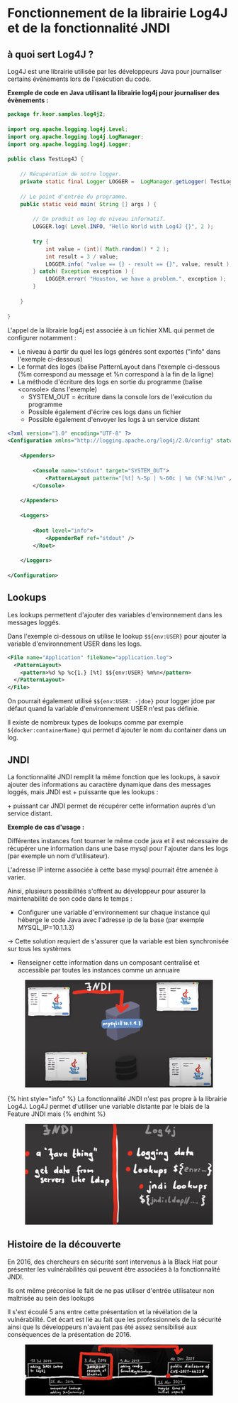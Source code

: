 # Fonctionnement de la librairie Log4J et de la fonctionnalité JNDI

## à quoi sert Log4J ?

Log4J est une librairie utilisée par les développeurs Java pour journaliser certains évènements lors de l'exécution du code.

**Exemple de code en Java utilisant la librairie log4j pour journaliser des évènements :**&#x20;

```java
package fr.koor.samples.log4j2;

import org.apache.logging.log4j.Level;
import org.apache.logging.log4j.LogManager;
import org.apache.logging.log4j.Logger;

public class TestLog4J {

    // Récupération de notre logger.
    private static final Logger LOGGER =  LogManager.getLogger( TestLog4J.class );

    // Le point d'entrée du programme.
    public static void main( String [] args ) {
        
        // On produit un log de niveau informatif.
        LOGGER.log( Level.INFO, "Hello World with Log4J {}", 2 );

        try {
            int value = (int)( Math.random() * 2 );
            int result = 3 / value;
            LOGGER.info( "value == {} - result == {}", value, result );
        } catch( Exception exception ) {
            LOGGER.error( "Houston, we have a problem.", exception ); 
        }
        
    }

}
```

L'appel de la librairie log4j est associée à un fichier XML qui permet de configurer notamment :

* Le niveau à partir du quel les logs générés sont exportés ("info" dans l'exemple ci-dessous)
* Le format des loges (balise PatternLayout dans l'exemple ci-dessous (%m correspond au message et %n correspond à la fin de la ligne)
* La méthode d'écriture des logs en sortie du programme (balise \<console> dans l'exemple)
  * SYSTEM\_OUT = écriture dans la console lors de l'exécution du programme
  * Possible également d'écrire ces logs dans un fichier
  * Possible également d'envoyer les logs à un service distant

```xml
<?xml version="1.0" encoding="UTF-8" ?>
<Configuration xmlns="http://logging.apache.org/log4j/2.0/config" status="WARN">

    <Appenders>
            
        <Console name="stdout" target="SYSTEM_OUT">
            <PatternLayout pattern="[%t] %-5p | %-60c | %m (%F:%L)%n" />
        </Console>
        
    </Appenders>

    <Loggers>
        
        <Root level="info">
            <AppenderRef ref="stdout" />
        </Root>
        
    </Loggers>

</Configuration>
```

## Lookups

Les lookups permettent d'ajouter des variables d'environnement dans les messages loggés.

Dans l'exemple ci-dessous on utilise le lookup `$${env:USER}` pour ajouter la variable d'environnement USER dans les logs.

```xml
<File name="Application" fileName="application.log">
  <PatternLayout>
    <pattern>%d %p %c{1.} [%t] $${env:USER} %m%n</pattern>
  </PatternLayout>
</File>
```

On pourrait également utilisé `$${env:USER: -jdoe}` pour logger jdoe par défaut quand la variable d'environnement USER n'est pas définie.

Il existe de nombreux types de lookups comme par exemple `${docker:containerName}` qui permet d'ajouter le nom du container dans un log.

## JNDI

La fonctionnalité JNDI remplit la même fonction que les lookups, à savoir ajouter des informations au caractère dynamique dans des messages loggés, mais JNDI est + puissante que les lookups :&#x20;

\+ puissant car JNDI permet de récupérer cette information auprès d'un service distant.

**Exemple de cas d'usage :**&#x20;

Différentes instances font tourner le même code java et il est nécessaire de récupérer une information dans une base mysql pour l'ajouter dans les logs (par exemple un nom d'utilisateur).

L'adresse IP interne associée à cette base mysql pourrait être amenée à varier.

Ainsi, plusieurs possibilités s'offrent au développeur pour assurer la maintenabilité de son code dans le temps :&#x20;

* Configurer une variable d'environnement sur chaque instance qui héberge le code Java avec l'adresse ip de la base (par exemple MYSQL\_IP=10.1.1.3)

\-> Cette solution requiert de s'assurer que la variable est bien synchronisée sur tous les systèmes&#x20;

* Renseigner cette information dans un composant centralisé et accessible par toutes les instances comme un annuaire

<figure><img src="../../../.gitbook/assets/image (6).png" alt=""><figcaption></figcaption></figure>

{% hint style="info" %}
La fonctionnalité JNDI n'est pas propre à la librairie Log4J. Log4J permet d'utiliser une variable distante par le biais de la Feature JNDI mais
{% endhint %}

<figure><img src="../../../.gitbook/assets/image (3).png" alt=""><figcaption></figcaption></figure>



## Histoire de la découverte

En 2016, des chercheurs en sécurité sont intervenus à la Black Hat pour présenter les vulnérabilités qui peuvent être associées à la fonctionnalité JNDI.&#x20;

Ils ont même préconisé le fait de ne pas utiliser d'entrée utilisateur non maîtrisée au sein des lookups

Il s'est écoulé 5 ans entre cette présentation et la révélation de la vulnérabilité. Cet écart est lié au fait que les professionnels de la sécurité ainsi que ls développeurs n'avaient pas été assez sensibilisé aux conséquences de la présentation de 2016.

<figure><img src="../../../.gitbook/assets/image (4).png" alt=""><figcaption></figcaption></figure>
